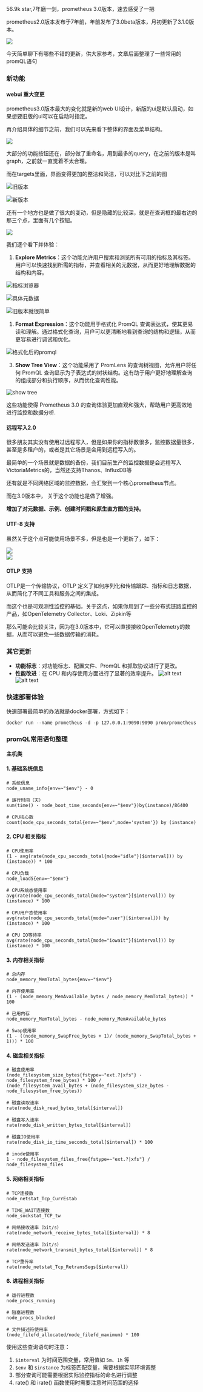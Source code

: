 56.9k star,7年磨一剑，prometheus 3.0版本，速去感受了一把

prometheus2.0版本发布于7年前，年前发布了3.0beta版本，月初更新了3.1.0版本。

![](image-4.png)

今天简单聊下有哪些不错的更新，供大家参考，文章后面整理了一些常用的promQL语句

### 新功能


#### **webui 重大变更**

prometheus3.0版本最大的变化就是新的web UI设计，新版的ui是默认启动，如果想要旧版的ui可以在启动时指定。

再介绍具体的细节之前，我们可以先来看下整体的界面及菜单结构。

![](image-5.png)

大部分的功能按钮还在，部分做了重命名，用到最多的query，在之前的版本是叫graph，之前就一直觉着不太合理。

而在targets里面，界面变得更加的整洁和简洁，可以对比下之前的图

![旧版本](image-6.png)

![新版本](image-7.png)

还有一个地方也是做了很大的变动，但是隐藏的比较深，就是在查询框的最右边的那三个点，里面有几个按钮。

![](image-8.png)

我们逐个看下并体验：

1. **Explore Metrics**：这个功能允许用户搜索和浏览所有可用的指标及其标签。用户可以快速找到所需的指标，并查看相关的元数据，从而更好地理解数据的结构和内容。

![指标浏览器](image-9.png)

![具体元数据](image-10.png)

![旧版本就很简单](image-13.png)

1. **Format Expression**：这个功能用于格式化 PromQL 查询表达式，使其更易读和理解。通过格式化查询，用户可以更清晰地看到查询的结构和逻辑，从而更容易进行调试和优化。
   
![格式化后的promql](image-11.png)

3. **Show Tree View**：这个功能采用了 PromLens 的查询树视图，允许用户将任何 PromQL 查询显示为子表达式的树状结构。这有助于用户更好地理解查询的组成部分和执行顺序，从而优化查询性能。

![show tree](image-12.png)

这些功能使得 Prometheus 3.0 的查询体验更加直观和强大，帮助用户更高效地进行监控和数据分析.

#### **远程写入2.0**

很多朋友其实没有使用过远程写入，但是如果你的指标数很多，监控数据量很多，甚至是多租户的，或者是其它场景是会用到远程写入的。

最简单的一个场景就是数据的备份，我们目前生产的监控数据是会远程写入VictoriaMetrics的，当然还支持Thanos、InfluxDB等

还有就是不同网络区域的监控数据，会汇聚到一个核心prometheus节点。

而在3.0版本中， 关于这个功能也是做了增强。

**增加了对元数据、示例、创建时间戳和原生直方图的支持。**

#### **UTF-8 支持**

虽然关于这个点可能使用场景不多，但是也是一个更新了，如下：

![](image-1.png)   
![](image-14.png)

#### **OTLP 支持**

OTLP是一个传输协议，OTLP 定义了如何序列化和传输跟踪、指标和日志数据，从而简化了不同工具和服务之间的集成。

而这个也是可观测性监控的基础，关于这点，如果你用到了一些分布式链路监控的产品，如OpenTelemetry Collector、Loki、Zipkin等

那么可能会比较关注，因为在3.0版本中，它可以直接接收OpenTelemetry的数据，从而可以避免一些数据传输的消耗。


### 其它更新
- **功能标志**：对功能标志、配置文件、PromQL 和抓取协议进行了更改。
- **性能改进**：在 CPU 和内存使用方面进行了显著的效率提升。
![alt text](image-2.png)
![alt text](image-3.png)


### 快速部署体验

快速部署最简单的办法就是docker部署，方式如下：

```
docker run --name prometheus -d -p 127.0.0.1:9090:9090 prom/prometheus
```

### promQL常用语句整理

**主机类**

#### 1. 基础系统信息
```promql
# 系统信息
node_uname_info{env=~"$env"} - 0

# 运行时间（天）
sum(time() - node_boot_time_seconds{env=~"$env"})by(instance)/86400

# CPU核心数
count(node_cpu_seconds_total{env=~"$env",mode='system'}) by (instance)
```

#### 2. CPU 相关指标
```promql
# CPU使用率
(1 - avg(rate(node_cpu_seconds_total{mode="idle"}[$interval])) by (instance)) * 100

# CPU负载
node_load5{env=~"$env"}

# CPU系统态使用率
avg(rate(node_cpu_seconds_total{mode="system"}[$interval])) by (instance) * 100

# CPU用户态使用率
avg(rate(node_cpu_seconds_total{mode="user"}[$interval])) by (instance) * 100

# CPU IO等待率
avg(rate(node_cpu_seconds_total{mode="iowait"}[$interval])) by (instance) * 100
```

#### 3. 内存相关指标
```promql
# 总内存
node_memory_MemTotal_bytes{env=~"$env"}

# 内存使用率
(1 - (node_memory_MemAvailable_bytes / node_memory_MemTotal_bytes)) * 100

# 已用内存
node_memory_MemTotal_bytes - node_memory_MemAvailable_bytes

# Swap使用率
(1 - ((node_memory_SwapFree_bytes + 1)/ (node_memory_SwapTotal_bytes + 1))) * 100
```

#### 4. 磁盘相关指标
```promql
# 磁盘使用率
(node_filesystem_size_bytes{fstype=~"ext.?|xfs"} - node_filesystem_free_bytes) * 100 / 
(node_filesystem_avail_bytes + (node_filesystem_size_bytes - node_filesystem_free_bytes))

# 磁盘读取速率
rate(node_disk_read_bytes_total[$interval])

# 磁盘写入速率
rate(node_disk_written_bytes_total[$interval])

# 磁盘IO使用率
rate(node_disk_io_time_seconds_total[$interval]) * 100

# inode使用率
1 - node_filesystem_files_free{fstype=~"ext.?|xfs"} / node_filesystem_files
```

#### 5. 网络相关指标
```promql
# TCP连接数
node_netstat_Tcp_CurrEstab

# TIME_WAIT连接数
node_sockstat_TCP_tw

# 网络接收速率（bit/s）
rate(node_network_receive_bytes_total[$interval]) * 8

# 网络发送速率（bit/s）
rate(node_network_transmit_bytes_total[$interval]) * 8

# TCP重传率
rate(node_netstat_Tcp_RetransSegs[$interval])
```

#### 6. 进程相关指标
```promql
# 运行进程数
node_procs_running

# 阻塞进程数
node_procs_blocked

# 文件描述符使用率
(node_filefd_allocated/node_filefd_maximum) * 100
```


使用这些查询语句时注意：
1. `$interval` 为时间范围变量，常用值如 `5m`、`1h` 等
2. `$env` 和 `$instance` 为标签匹配变量，需要根据实际环境调整
3. 部分查询可能需要根据实际监控指标的命名进行调整
4. rate() 和 irate() 函数使用时需要注意时间范围的选择
